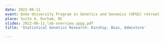 ```yaml
---
date: 2022-06-11
event: Duke University Program in Genetics and Genomics (UPGG) retreat
place: Suite 4, Durham, NC
slides: 2022-06-11_lab-overview_upgg.pdf
title: 'Statistical Genetics Research: Kinship, Bias, Admixture'

---
```

